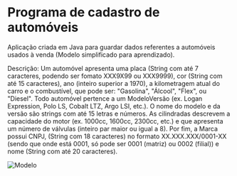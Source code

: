 # Programa de cadastro de automóveis
 
Aplicação criada em Java para guardar dados referentes a automóveis usados à venda (Modelo simplificado para aprendizado).

Descrição:
Um automóvel apresenta uma placa (String com até 7 caracteres, podendo ser fomato XXX9X99 ou XXX9999), cor (String com até 15 caracteres), ano (inteiro superior a 1970), a kilometragem atual do carro e o combustível, que pode ser: "Gasolina", "Álcool", "Flex", ou "Diesel". Todo automóvel pertence a um ModeloVersão (ex. Logan Expression, Polo LS, Cobalt LTZ, Argo LSI, etc.). O nome do modelo e da versão são strings com até 15 letras e números. As cilindradas descrevem a capacidade do motor (ex. 1000cc, 1600cc, 2300cc, etc.) e que apresenta um número de válvulas (inteiro par maior ou igual a 8). Por fim, a Marca possui CNPJ, (String com 18 caracteres) no formato XX.XXX.XXX/0001-XX (sendo que onde está 0001, só pode ser 0001 (matriz) ou 0002 (filial)) e nome (String com até 20 caracteres).

![Modelo](https://github.com/Gabrielgsoares/Programa_de_cadastro_de_carros/assets/77746344/9eb758ee-1883-4937-a111-7b93f0a9b232)
